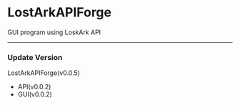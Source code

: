 # LostArkAPIForge
GUI program using LoskArk API

- - -

### Update Version
LostArkAPIForge(v0.0.5)
- API(v0.0.2)
- GUI(v0.0.2)